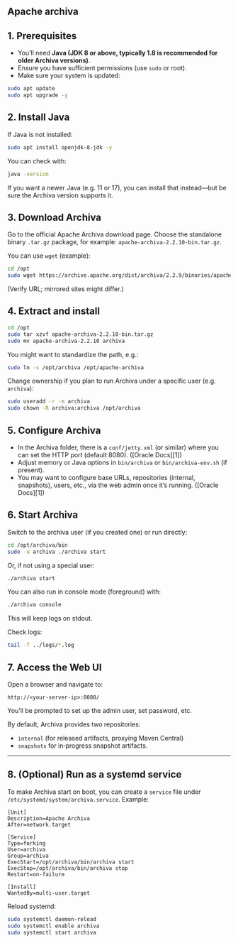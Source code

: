 ## Apache archiva 

## 1. Prerequisites

* You’ll need **Java (JDK 8 or above, typically 1.8 is recommended for older Archiva versions)**. 
* Ensure you have sufficient permissions (use `sudo` or root).
* Make sure your system is updated:

```bash
sudo apt update
sudo apt upgrade -y
```

## 2. Install Java

If Java is not installed:

```bash
sudo apt install openjdk-8-jdk -y
```

You can check with:

```bash
java -version
```

If you want a newer Java (e.g. 11 or 17), you can install that instead—but be sure the Archiva version supports it.



## 3. Download Archiva

Go to the official Apache Archiva download page. 
Choose the standalone binary `.tar.gz` package, for example: `apache-archiva-2.2.10-bin.tar.gz`. 

You can use `wget` (example):

```bash
cd /opt
sudo wget https://archive.apache.org/dist/archiva/2.2.9/binaries/apache-archiva-2.2.9-bin.tar.gz
```

(Verify URL; mirrored sites might differ.)



## 4. Extract and install

```bash
cd /opt
sudo tar xzvf apache-archiva-2.2.10-bin.tar.gz
sudo mv apache-archiva-2.2.10 archiva
```

You might want to standardize the path, e.g.:

```bash
sudo ln -s /opt/archiva /opt/apache-archiva
```

Change ownership if you plan to run Archiva under a specific user (e.g. `archiva`):

```bash
sudo useradd -r -m archiva
sudo chown -R archiva:archiva /opt/archiva
```

## 5. Configure Archiva

* In the Archiva folder, there is a `conf/jetty.xml` (or similar) where you can set the HTTP port (default 8080). ([Oracle Docs][1])
* Adjust memory or Java options in `bin/archiva` or `bin/archiva-env.sh` (if present).
* You may want to configure base URLs, repositories (internal, snapshots), users, etc., via the web admin once it’s running. ([Oracle Docs][1])



## 6. Start Archiva

Switch to the archiva user (if you created one) or run directly:

```bash
cd /opt/archiva/bin
sudo -u archiva ./archiva start
```

Or, if not using a special user:

```bash
./archiva start
```

You can also run in console mode (foreground) with:

```bash
./archiva console
```

This will keep logs on stdout. 

Check logs:

```bash
tail -f ../logs/*.log
```


## 7. Access the Web UI

Open a browser and navigate to:

```
http://<your-server-ip>:8080/
```

You’ll be prompted to set up the admin user, set password, etc. 

By default, Archiva provides two repositories:

* `internal` (for released artifacts, proxying Maven Central) 
* `snapshots` for in‑progress snapshot artifacts. 

---

## 8. (Optional) Run as a systemd service

To make Archiva start on boot, you can create a `service` file under `/etc/systemd/system/archiva.service`. Example:

```
[Unit]
Description=Apache Archiva
After=network.target

[Service]
Type=forking
User=archiva
Group=archiva
ExecStart=/opt/archiva/bin/archiva start
ExecStop=/opt/archiva/bin/archiva stop
Restart=on-failure

[Install]
WantedBy=multi-user.target
```

Reload systemd:

```bash
sudo systemctl daemon-reload
sudo systemctl enable archiva
sudo systemctl start archiva
```




